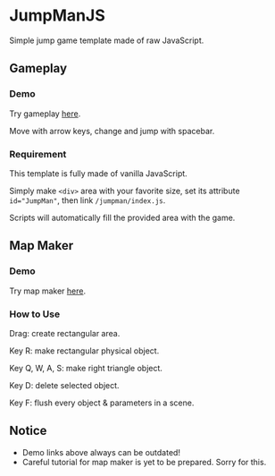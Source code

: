 # JumpManJS

Simple jump game template made of raw JavaScript.

## Gameplay

### Demo

Try gameplay [here](https://jump-man-js.herokuapp.com/).

Move with arrow keys, change and jump with spacebar.

### Requirement

This template is fully made of vanilla JavaScript.

Simply make `<div>` area with your favorite size, set its attribute `id="JumpMan"`, then link `/jumpman/index.js`.

Scripts will automatically fill the provided area with the game.

## Map Maker

### Demo
Try map maker [here](https://jump-man-js.herokuapp.com/mapmaker).

### How to Use
Drag: create rectangular area.

Key R: make rectangular physical object.

Key Q, W, A, S: make right triangle object.

Key D: delete selected object.

Key F: flush every object & parameters in a scene.

## Notice

* Demo links above always can be outdated!
* Careful tutorial for map maker is yet to be prepared. Sorry for this.
